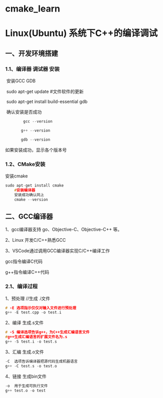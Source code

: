 # cmake_learn

# Linux(Ubuntu) 系统下C++的编译调试

## 一、开发环境搭建

### 1.1、编译器 调试器 安装

​		安装GCC   GDB

​		sudo apt-get update #文件软件的更新

​		sudo apt-get install build-essential gdb

​		确认安装是否成功

```c++
		gcc --version

​		g++ --version

​		gdb --version
```

如果安装成功，显示各个版本号

### 1.2、CMake安装

安装cmake

```c++
sudo apt-get install cmake
    #安装编译器
    安装成功确认同上
    cmake --version
```

## 二、GCC编译器

1、gcc编译器支持 go、Objective-C、Objective-C++  等。

2、Linux 开发C/C++熟悉GCC

3、VSCode通过调用GCC编译器实现C/C++编译工作

gcc指令编译C代码

g++指令编译C++代码

### 2.1、编译过程

1、预处理  //生成 .i文件

```c++
# -E 选项指示仅仅对输入文件进行预处理
g++ -E test.cpp -o test.i
```

2、编译 生成.s文件

```c++
# -S 编译选项告诉g++，为C++生成汇编语言文件
#g++生成汇编语言的扩展文件名为.s
g++ -S test.i -o test.s
```

3、汇编 生成.o文件

```c++
-C  选项告诉编译器把源代码生成机器语言
g++ -C test.s -o test.o
```

4、链接  生成bin文件

```c++
-o  用于生成可执行文件
g++ test.o -o test
```

